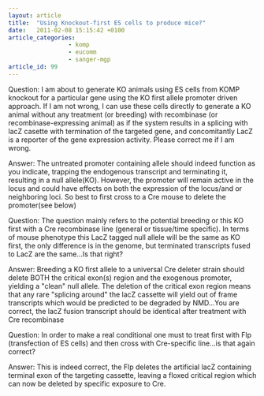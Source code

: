 ```yaml
---
layout: article
title:  "Using Knockout-first ES cells to produce mice?"
date:   2011-02-08 15:15:42 +0100
article_categories:
                 - komp
                 - eucomm
                 - sanger-mgp
article_id: 99
---
```


Question:
I am about to generate KO animals using ES cells from KOMP knockout for a particular gene using the KO first allele promoter driven approach. If I am not wrong, I can use these cells directly to generate a KO animal without any treatment (or breeding) with recombinase (or recombinase-expressing animal) as if the system results in a splicing with lacZ casette with termination of the targeted gene, and concomitantly LacZ is a reporter of the gene expression activity. Please correct me if I am wrong. 

Answer:
The untreated promoter containing allele should indeed function as you indicate, trapping the endogenous transcript and terminating it, resulting in a null allele(KO). However, the promoter will remain active in the locus and could have effects on both the expression of the locus/and or neighboring loci. So best to first cross to a Cre mouse to delete the promoter(see below) 

Question:
The question mainly refers to the potential breeding or this KO first with a Cre recombinase line (general or tissue/time specific). In terms of mouse phenotype this LacZ tagged null allele will be the same as KO first, the only difference is in the genome, but terminated transcripts fused to LacZ are the same...Is that right?

Answer:
Breeding a KO first allele to a universal Cre deleter strain should delete BOTH the critical exon(s) region and the exogenous promoter, yielding a "clean" null allele. The deletion of the critical exon region means that any rare "splicing around" the lacZ cassette will yield out of frame transcripts which would be predicted to be degraded by NMD...You are correct, the lacZ fusion transcript should be identical after treatment with Cre recombinase

Question:
In order to make a real conditional one must to treat first with Flp (transfection of ES cells) and then cross with Cre-specific line...is that again correct?

Answer:
This is indeed correct, the Flp deletes the artificial lacZ containing terminal exon of the targeting cassette, leaving a floxed critical region which can now be deleted by specific exposure to Cre.